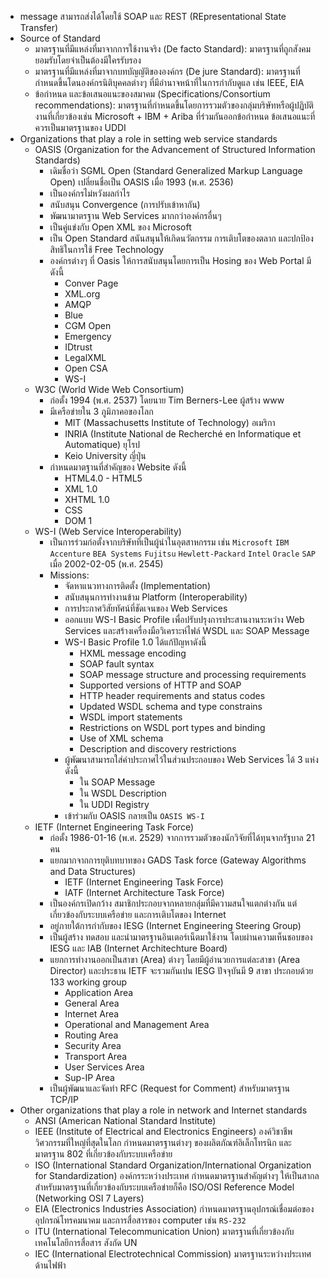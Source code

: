 - message สามารถส่งได้โดยใช้ SOAP และ REST (REpresentational State Transfer)
- Source of Standard
	- มาตรฐานที่มีแหล่งที่มาจากการใช้งานจริง (De facto Standard): มาตรฐานที่ถูกสังคมยอมรับโดยจำเป็นต้องมีใครรับรอง
	- มาตรฐานที่มีแหล่งที่มาจากบทบัญญัติขององค์กร (De jure Standard): มาตรฐานที่กำหนดขึ้นโดนองค์กรนิติบุคคลต่างๆ ที่มีอำนาจหน้าที่ในการกำกับดูแล เช่น IEEE, EIA
	- ข้อกำหนด และข้อเสนอแนะของสมาคม (Specifications/Consortium recommendations): มาตรฐานที่กำหนดขึ้นโดยการรวมตัวของกลุ่มบริษัทหรือผู้ปฏิบัติงานที่เกี่ยวข้องเช่น Microsoft + IBM + Ariba ที่ร่วมกันออกข้อกำหนด ข้อเสนอแนะที่ควรเป็นมาตรฐานของ UDDI
- Organizations that play a role in setting web service standards
	- OASIS (Organization for the Advancement of Structured Information Standards)
		- เดิมชื่อว่า SGML Open (Standard Generalized Markup Language Open) เปลี่ยนชื่อเป็น OASIS เมื่อ 1993 (พ.ศ. 2536)
		- เป็นองค์กรไม่หวังผลกำไร
		- สนับสนุน Convergence (การปรับเข้าหากัน)
		- พัฒนามาตรฐาน Web Services มากกว่าองค์กรอื่นๆ
		- เป็นคู่แข่งกับ Open XML ของ Microsoft
		- เป็น Open Standard สนันสนุนให้เกิดนวัตกรรม การเติบโตของตลาก และปกป้องสิทธิในการใช้ Free Technology
		- องค์กรต่างๆ ที่ Oasis ให้การสนับสนุนโดยการเป็น Hosing ของ Web Portal มีดังนี้
			- Conver Page
			- XML.org
			- AMQP
			- Blue
			- CGM Open
			- Emergency
			- IDtrust
			- LegalXML
			- Open CSA
			- WS-I
	- W3C (World Wide Web Consortium)
		- ก่อตั้ง 1994 (พ.ศ. 2537) โดยนาย Tim Berners-Lee ผู้สร้าง www
		- มีเครือข่ายใน 3 ภูมิภาคอของโลก
			- MIT (Massachusetts Institute of Technology) อเมริกา
			- INRIA (Institute National de Recherché en Informatique et  Automatique) ยุโรป
			- Keio University ญี่ปุ่น
		- กำหนดมาตฐานที่สำคัญของ Website ดังนี้
			- HTML4.0 - HTML5
			- XML 1.0
			- XHTML 1.0
			- CSS
			- DOM 1
	- WS-I (Web Service Interoperability)
		- เป็นการร่วมก่อตั้งจากบริษัทที่เป็นผู้นำในอุตสาหกรรม เช่น `Microsoft` `IBM` `Accenture` `BEA Systems` `Fujitsu` `Hewlett-Packard` `Intel` `Oracle` `SAP` เมื่อ 2002-02-05 (พ.ศ. 2545)
		- Missions:
			- จัดหาแนวทางการติดตั้ง (Implementation)
			- สนับสนุนการทำงานข้าม Platform (Interoperability)
			- การประกาศวิสัยทัศน์ที่ชัดเจนของ Web Services
			- ออกแบบ WS-I Basic Profile เพื่อปรับปรุงการประสานงานระหว่าง Web Services และสร้างเครื่องมือวิเคราะห์ไฟล์ WSDL และ SOAP Message
			- WS-I Basic Profile 1.0 ได้แก้ปัญหาดังนี้
				- HXML message encoding
				- SOAP fault syntax
				- SOAP message structure and processing requirements
				- Supported versions of HTTP and SOAP
				- HTTP header requirements and status codes
				- Updated WSDL schema and type constrains
				- WSDL import statements
				- Restrictions on WSDL port types and binding
				- Use of XML schema
				- Description and discovery restrictions
			- ผู้พัฒนาสามารถใส่คำประกาศไว้ในส่วนประกอบของ Web Services ได้ 3 แห่งดังนี้
				- ใน SOAP Message
				- ใน WSDL Description
				- ใน UDDI Registry
			- เข้าร่วมกับ OASIS กลายเป็น `OASIS WS-I`
	- IETF (Internet Engineering Task Force)
		- ก่อตั้ง 1986-01-16 (พ.ศ. 2529) จากการรวมตัวของนักวิจัยที่ได้ทุนจากรัฐบาล 21 คน
		- แยกมากจากการยุติบทบาทของ GADS Task force (Gateway Algorithms and Data Structures)
			- IETF (Internet Engineering Task Force)
			- IATF (Internet Architecture Task Force)
		- เป็นองค์กรเปิดกว้าง สมาชิกประกอบจากหลายกลุ่มที่มีความสนใจแตกต่างกัน แต่เกี่ยวข้องกับระบบเครือข่าย และการเติบโตของ Internet
		- อยู่ภายใต้การกำกับของ IESG (Internet Engineering Steering Group)
		- เป็นผู้สร้าง ทดสอบ และนำมาตรฐานอินเตอร์เน็ตมาใช้งาน โดบผ่านความเห็นชอบของ IESG และ IAB (Internet Architechture Board)
		- แยกการทำงานออกเป็นสาขา (Area) ต่างๆ โดยมีผู้อำนวยการแต่ละสาขา (Area Director) และประธาน IETF จะรวมกันเปน IESG ปัจจุบันมี 9 สาขา ประกอบด้วย 133 working group
			- Application Area
			- General Area
			- Internet Area
			- Operational and Management Area
			- Routing Area
			- Security Area
			- Transport Area
			- User Services Area
			- Sup-IP Area
		- เป็นผู้พัฒนาและจัดทำ RFC (Request for Comment) สำหรับมาตรฐาน TCP/IP
- Other organizations that play a role in network and Internet standards
	- ANSI (American National Standard Institute)
	- IEEE (Institute of Electrical and Electronics Engineers) องค์วิชาชีพวิศวกรรมที่ใหญ่ที่สุดในโลก กำหนดมาตรฐานต่างๆ ของผลิตภัณฑ์อิเล็กโทรนิก และมาตรฐาน 802 ที่เกี่ยวข้องกับระบบเครือข่าย
	- ISO (International Standard Organization/International Organization for Standardization) องค์กรระหว่างประเทศ กำหนดมาตรฐานสำคัญต่างๆ ให้เป็นสากล สำหรับมาตรฐานที่เกี่ยวข้องกับระบบเครือข่ายก็คือ ISO/OSI Reference Model (Networking OSI 7 Layers)
	- EIA (Electronics Industries Association) กำหนดมาตรฐานอุปกรณ์เชื่อมต่อของอุปกรณ์โทรคมนาคม และการสื่อสารของ computer เช่น `RS-232`
	- ITU (International Telecommunication Union) มาตรฐานที่เกี่ยวข้องกับเทคโนโลยีการสื่อสาร สังกัด UN
	- IEC (International Electrotechnical Commission) มาตรฐานระหว่างประเทศด้านไฟฟ้า